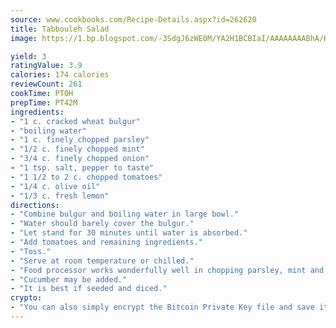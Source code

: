 ```yaml
---
source: www.cookbooks.com/Recipe-Details.aspx?id=262620
title: Tabbouleh Salad
image: https://1.bp.blogspot.com/-3SdgJ6zWE0M/YA2H1BCBIaI/AAAAAAAABhA/KLu9yTsYBMkJQudB_uFGwTypBtmTiBfZgCLcBGAsYHQ/s320/4.png

yield: 3
ratingValue: 3.9
calories: 174 calories
reviewCount: 261
cookTime: PT0H
prepTime: PT42M
ingredients:
- "1 c. cracked wheat bulgur"
- "boiling water"
- "1 c. finely chopped parsley"
- "1/2 c. finely chopped mint"
- "3/4 c. finely chopped onion"
- "1 tsp. salt, pepper to taste"
- "1 1/2 to 2 c. chopped tomatoes"
- "1/4 c. olive oil"
- "1/3 c. fresh lemon"
directions:
- "Combine bulgur and boiling water in large bowl."
- "Water should barely cover the bulgur."
- "Let stand for 30 minutes until water is absorbed."
- "Add tomatoes and remaining ingredients."
- "Toss."
- "Serve at room temperature or chilled."
- "Food processor works wonderfully well in chopping parsley, mint and onions."
- "Cucumber may be added."
- "It is best if seeded and diced."
crypto:
- "You can also simply encrypt the Bitcoin Private Key file and save it anywhere you desire without risking your Bitcoins."
---
```

